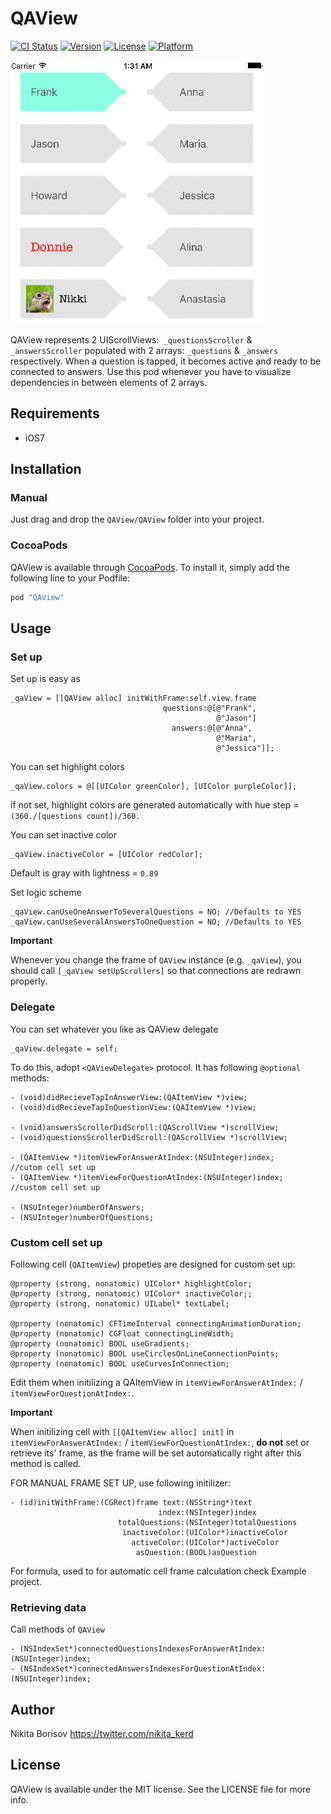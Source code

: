 # QAView

[![CI Status](http://img.shields.io/travis/belakva/QAView.svg?style=flat)](https://travis-ci.org/belakva/QAView)
[![Version](https://img.shields.io/cocoapods/v/QAView.svg?style=flat)](http://cocoapods.org/pods/QAView)
[![License](https://img.shields.io/cocoapods/l/QAView.svg?style=flat)](http://cocoapods.org/pods/QAView)
[![Platform](https://img.shields.io/cocoapods/p/QAView.svg?style=flat)](http://cocoapods.org/pods/QAView)

![](QAScreenshot.gif?raw=true "Blinking Label screenshot")

QAView represents 2 UIScrollViews:` _questionsScroller` & `_answersScroller` populated with 2 arrays: `_questions` & `_answers` respectively. When a question is tapped, it becomes active and ready to be connected to answers. Use this pod whenever you have to visualize dependencies in between elements of 2 arrays.

## Requirements
* iOS7

## Installation

### Manual

Just drag and drop the `QAView/QAView` folder into your project.

### CocoaPods

QAView is available through [CocoaPods](http://cocoapods.org). To install
it, simply add the following line to your Podfile:

```ruby
pod "QAView"
```

## Usage

### Set up

Set up is easy as
```objc
_qaView = [[QAView alloc] initWithFrame:self.view.frame
                                  questions:@[@"Frank",
                                              @"Jason"]
                                    answers:@[@"Anna",
                                              @"Maria",
                                              @"Jessica"]];
```
You can set highlight colors
```objc
_qaView.colors = @[[UIColor greenColor], [UIColor purpleColor]];
```
if not set, highlight colors are generated automatically with hue step = `(360./[questions count])/360.`

You can set inactive color
```objc
_qaView.inactiveColor = [UIColor redColor];
```
Default is gray with lightness = `0.89`
    
Set logic scheme
```objc
_qaView.canUseOneAnswerToSeveralQuestions = NO; //Defaults to YES
_qaView.canUseSeveralAnswersToOneQuestion = NO; //Defaults to YES
```

**Important**

Whenever you change the frame of `QAView` instance (e.g. `_qaView`), you should call `[_qaView setUpScrollers]` so that connections are redrawn properly.

### Delegate

You can set whatever you like as QAView delegate
```objc
_qaView.delegate = self;
``` 

To do this, adopt `<QAViewDelegate>` protocol.
It has following `@optional` methods:

```objc
- (void)didRecieveTapInAnswerView:(QAItemView *)view;
- (void)didRecieveTapInQuestionView:(QAItemView *)view;

- (void)answersScrollerDidScroll:(QAScrollView *)scrollView;
- (void)questionsScrollerDidScroll:(QAScrollView *)scrollView;

- (QAItemView *)itemViewForAnswerAtIndex:(NSUInteger)index; 	//cutom cell set up
- (QAItemView *)itemViewForQuestionAtIndex:(NSUInteger)index;	//custom cell set up

- (NSUInteger)numberOfAnswers;
- (NSUInteger)numberOfQuestions;
```

### Custom cell set up

Following cell (`QAItemView`) propeties are designed for custom set up:
```objc
@property (strong, nonatomic) UIColor* highlightColor;
@property (strong, nonatomic) UIColor* inactiveColor;;
@property (strong, nonatomic) UILabel* textLabel;

@property (nonatomic) CFTimeInterval connectingAnimationDuration;
@property (nonatomic) CGFloat connectingLineWidth;
@property (nonatomic) BOOL useGradients;
@property (nonatomic) BOOL useCirclesOnLineConnectionPoints;
@property (nonatomic) BOOL useCurvesInConnection;
```

Edit them when initilizing a QAItemView in `itemViewForAnswerAtIndex:` / `itemViewForQuestionAtIndex:`.

**Important**

When initilizing cell with `[[QAItemView alloc] init]` in `itemViewForAnswerAtIndex:` / `itemViewForQuestionAtIndex:`, **do not** set or retrieve its' frame, as the frame will be set automatically right after this method is called.

FOR MANUAL FRAME SET UP, use following initilizer:
```objc
- (id)initWithFrame:(CGRect)frame text:(NSString*)text
                                 index:(NSInteger)index
                        totalQuestions:(NSInteger)totalQuestions
                         inactiveColor:(UIColor*)inactiveColor
                           activeColor:(UIColor*)activeColor
                            asQuestion:(BOOL)asQuestion
```

For formula, used to for automatic cell frame calculation check Example project.

### Retrieving data

Call methods of `QAView`

```objc
- (NSIndexSet*)connectedQuestionsIndexesForAnswerAtIndex:(NSUInteger)index;
- (NSIndexSet*)connectedAnswersIndexesForQuestionAtIndex:(NSUInteger)index;
```

## Author

Nikita Borisov https://twitter.com/nikita_kerd

## License

QAView is available under the MIT license. See the LICENSE file for more info.
